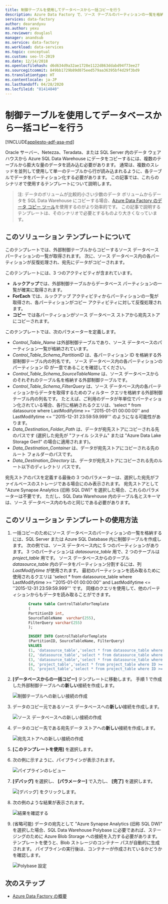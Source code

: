 ```yaml
---
title: 制御テーブルを使用してデータベースから一括コピーを行う
description: Azure Data Factory で、ソース テーブルのパーティションの一覧を格納する外部制御テーブルを使用して、データベースからデータを一括コピーするソリューション テンプレートの使用方法について説明します。
services: data-factory
author: dearandyxu
ms.author: yexu
ms.reviewer: douglasl
manager: anandsub
ms.service: data-factory
ms.workload: data-services
ms.topic: conceptual
ms.custom: seo-lt-2019
ms.date: 12/14/2018
ms.openlocfilehash: d6d634d9a32ae1728e1122d863ddabd94f73ee27
ms.sourcegitcommit: 849bb1729b89d075eed579aa36395bf4d29f3bd9
ms.translationtype: HT
ms.contentlocale: ja-JP
ms.lasthandoff: 04/28/2020
ms.locfileid: "81414840"
---
```

# <a name="bulk-copy-from-a-database-with-a-control-table"></a>制御テーブルを使用してデータベースから一括コピーを行う
[!INCLUDE[appliesto-adf-asa-md](includes/appliesto-adf-asa-md.md)]

Oracle サーバー、Netezza、Teradata、または SQL Server 内のデータ ウェアハウスから Azure SQL Data Warehouse にデータをコピーするには、複数のテーブルから膨大な量のデータを読み込む必要があります。 通常は、複数のスレッドを並列して使用して単一のテーブルから行が読み込まれるように、各テーブルでデータをパーティション化する必要があります。 この記事では、これらのシナリオで使用するテンプレートについて説明します。

 >注: データのボリュームが比較的小さい少数のデータ ボリュームからデータを SQL Data Warehouse にコピーする場合、[Azure Data Factory のデータ コピー ツール](copy-data-tool.md)を使用するのがより効率的です。 この記事で説明するテンプレートは、そのシナリオで必要とするものより大きくなっています。

## <a name="about-this-solution-template"></a>このソリューション テンプレートについて

このテンプレートでは、外部制御テーブルからコピーするソース データベース パーティションの一覧が取得されます。 次に、ソース データベース内の各パーティションが反復処理され、宛先にデータがコピーされます。

このテンプレートには、3 つのアクティビティが含まれています。
- **ルックアップ**では、外部制御テーブルからデータベース パーティションの一覧が確実に取得されます。
- **ForEach** では、ルックアップ アクティビティからパーティションの一覧が取得され、各パーティションがコピー アクティビティに対して反復処理されます。
- **コピー** では各パーティションがソース データベース ストアから宛先ストアにコピーされます。

このテンプレートでは、次のパラメーターを定義します。
- *Control_Table_Name* は外部制御テーブルであり、ソース データベースのパーティション一覧が格納されています。
- *Control_Table_Schema_PartitionID* は、各パーティション ID を格納する外部制御テーブル内の列名です。 ソース データベース内の各パーティションのパーティション ID が一意であることを確認してください。
- *Control_Table_Schema_SourceTableName* は、ソース データベースからのそれぞれのテーブル名を格納する外部制御テーブルです。
- *Control_Table_Schema_FilterQuery* は、ソース データベース内の各パーティションからデータを取得するためのフィルター クエリを格納する外部制御テーブル内の列名です。 たとえば、ご利用のデータが年単位でパーティション化されている場合、各行に格納されるクエリは、‘select * from datasource where LastModifytime >= ''2015-01-01 00:00:00'' and LastModifytime <= ''2015-12-31 23:59:59.999''' のようになる可能性があります。
- *Data_Destination_Folder_Path* は、データが宛先ストアにコピーされる先のパスです (選択した宛先が "ファイル システム" または "Azure Data Lake Storage Gen1" の場合に適用されます)。 
- *Data_Destination_Container* は、データが宛先ストアにコピーされる先のルート フォルダーのパスです。 
- *Data_Destination_Directory* は、データが宛先ストアにコピーされる先のルート以下のディレクトリ パスです。 

宛先ストアのパスを定義する最後の 3 つのパラメーターは、選択した宛先がファイルベースのストレージである場合にのみ表示されます。 宛先ストアとして "Azure Synapse Analytics (旧称 SQL DW)" を選択した場合、これらのパラメーターは不要です。 ただし、SQL Data Warehouse 内のテーブル名とスキーマは、ソース データベース内のものと同じである必要があります。

## <a name="how-to-use-this-solution-template"></a>このソリューション テンプレートの使用方法

1. 一括コピーのためにソース データベースのパーティションの一覧を格納するには、SQL Server または Azure SQL Database 内に制御テーブルを作成します。 次の例では、ソース データベース内に 5 つのパーティションがあります。 3 つのパーティションは *datasource_table* 用で、2 つのテーブルは *project_table* 用です。 ソース データベースからのテーブル *datasource_table* 内のデータをパーティション分割するには、列 *LastModifytime* が使用されます。 最初のパーティションを読み取るために使用されるクエリは 'select * from datasource_table where LastModifytime >= ''2015-01-01 00:00:00'' and LastModifytime <= ''2015-12-31 23:59:59.999''' です。 同様のクエリを使用して、他のパーティションからもデータを読み取ることができます。

     ```sql
            Create table ControlTableForTemplate
            (
            PartitionID int,
            SourceTableName  varchar(255),
            FilterQuery varchar(255)
            );

            INSERT INTO ControlTableForTemplate
            (PartitionID, SourceTableName, FilterQuery)
            VALUES
            (1, 'datasource_table','select * from datasource_table where LastModifytime >= ''2015-01-01 00:00:00'' and LastModifytime <= ''2015-12-31 23:59:59.999'''),
            (2, 'datasource_table','select * from datasource_table where LastModifytime >= ''2016-01-01 00:00:00'' and LastModifytime <= ''2016-12-31 23:59:59.999'''),
            (3, 'datasource_table','select * from datasource_table where LastModifytime >= ''2017-01-01 00:00:00'' and LastModifytime <= ''2017-12-31 23:59:59.999'''),
            (4, 'project_table','select * from project_table where ID >= 0 and ID < 1000'),
            (5, 'project_table','select * from project_table where ID >= 1000 and ID < 2000');
    ```

2. **[データベースからの一括コピー]** テンプレートに移動します。 手順 1 で作成した外部制御テーブルへの**新しい**接続を作成します。

    ![制御テーブルへの新しい接続の作成](media/solution-template-bulk-copy-with-control-table/BulkCopyfromDB_with_ControlTable2.png)

3. データのコピー元であるソース データベースへの**新しい**接続を作成します。

    ![ソース データベースへの新しい接続の作成](media/solution-template-bulk-copy-with-control-table/BulkCopyfromDB_with_ControlTable3.png)
    
4. データのコピー先である宛先データ ストアへの**新しい**接続を作成します。

    ![宛先ストアへの新しい接続の作成](media/solution-template-bulk-copy-with-control-table/BulkCopyfromDB_with_ControlTable4.png)

5. **[このテンプレートを使用]** を選択します。

6. 次の例に示すように、パイプラインが表示されます。

    ![パイプラインのレビュー](media/solution-template-bulk-copy-with-control-table/BulkCopyfromDB_with_ControlTable6.png)

7. **[デバッグ]** を選択し、 **[パラメーター]** で入力し、 **[完了]** を選択します。

    ![**[デバッグ]** をクリックします。](media/solution-template-bulk-copy-with-control-table/BulkCopyfromDB_with_ControlTable7.png)

8. 次の例のような結果が表示されます。

    ![結果を確認する](media/solution-template-bulk-copy-with-control-table/BulkCopyfromDB_with_ControlTable8.png)

9. (省略可能) データの宛先として "Azure Synapse Analytics (旧称 SQL DW)" を選択した場合、SQL Data Warehouse Polybase に必要であれば、ステージングのために Azure Blob Storage への接続を入力する必要があります。 テンプレートを使うと、Blob ストレージのコンテナー パスが自動的に生成されます。 パイプラインの実行後は、コンテナーが作成されているかどうかを確認します。
    
    ![Polybase 設定](media/solution-template-bulk-copy-with-control-table/BulkCopyfromDB_with_ControlTable9.png)
       
## <a name="next-steps"></a>次のステップ

- [Azure Data Factory の概要](introduction.md)
